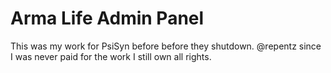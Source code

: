 # Arma Life Admin Panel

This was my work for PsiSyn before before they shutdown.
@repentz since I was never paid for the work I still own all rights.
